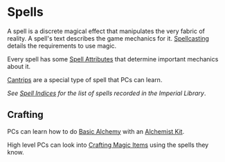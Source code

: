 # Spells

A spell is a discrete magical effect that manipulates the very fabric of reality. A spell's text describes the game mechanics for it. [Spellcasting](Spellcasting/Spellcasting.md) details the requirements to use magic.

Every spell has some [Spell Attributes](Spells/Spell%20Attributes.md) that determine important mechanics about it.

[Cantrips](Spells/Spells%20by%20Level/Cantrips/{Cantrips}.md) are a special type of spell that PCs can learn.

*See [Spell Indices](Spells/Spells%20by%20Level/Spell%20Indices.md) for the list of spells recorded in the Imperial Library*.

## Crafting

PCs can learn how to do [Basic Alchemy](Crafting/Basic%20Alchemy.md) with an [Alchemist Kit](../Items%20and%20Gear/Gear/100%20Coins/Alchemist%20Kit.md).

High level PCs can look into [Crafting Magic Items](Crafting/Crafting%20Magic%20Items.md) using the spells they know.
